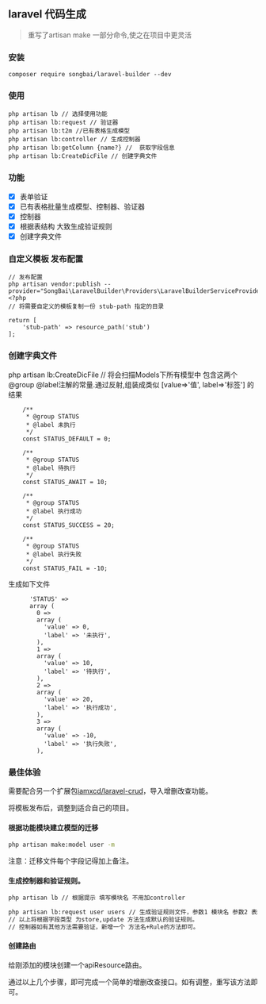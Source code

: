 ## laravel 代码生成

>重写了artisan make 一部分命令,使之在项目中更灵活

### 安装
```
composer require songbai/laravel-builder --dev
```

### 使用
```
php artisan lb // 选择使用功能
php artisan lb:request // 验证器
php artisan lb:t2m //已有表格生成模型
php artisan lb:controller // 生成控制器
php artisan lb:getColumn {name?} //  获取字段信息
php artisan lb:CreateDicFile // 创建字典文件
```

### 功能
- [x] 表单验证 
- [x] 已有表格批量生成模型、控制器、验证器
- [x] 控制器
- [x] 根据表结构 大致生成验证规则
- [x] 创建字典文件

### 自定义模板 发布配置

```
// 发布配置
php artisan vendor:publish --provider="SongBai\LaravelBuilder\Providers\LaravelBuilderServiceProvider"
<?php
// 将需要自定义的模板复制一份 stub-path 指定的目录

return [
    'stub-path' => resource_path('stub')
];
```

### 创建字典文件
php artisan lb:CreateDicFile // 将会扫描Models下所有模型中 包含这两个@group @label注解的常量.通过反射,组装成类似 [value=>'值', label=>'标签'] 的结果

```
    /**
     * @group STATUS
     * @label 未执行
     */
    const STATUS_DEFAULT = 0;

    /**
     * @group STATUS
     * @label 待执行
     */
    const STATUS_AWAIT = 10;

    /**
     * @group STATUS
     * @label 执行成功
     */
    const STATUS_SUCCESS = 20;

    /**
     * @group STATUS
     * @label 执行失败
     */
    const STATUS_FAIL = -10;
```
生成如下文件
```
      'STATUS' => 
      array (
        0 => 
        array (
          'value' => 0,
          'label' => '未执行',
        ),
        1 => 
        array (
          'value' => 10,
          'label' => '待执行',
        ),
        2 => 
        array (
          'value' => 20,
          'label' => '执行成功',
        ),
        3 => 
        array (
          'value' => -10,
          'label' => '执行失败',
        ),
```


### 最佳体验

需要配合另一个扩展包[iamxcd/laravel-crud](https://github.com/iamxcd/laravel-crud)，导入增删改查功能。

将模板发布后，调整到适合自己的项目。

#### 根据功能模块建立模型的迁移
```bash
php artisan make:model user -m
```

注意：迁移文件每个字段记得加上备注。

#### 生成控制器和验证规则。

```bash
php artisan lb // 根据提示 填写模块名 不用加controller

php artisan lb:request user users // 生成验证规则文件，参数1 模块名 参数2 表名
// 以上将根据字段类型 为store,update 方法生成默认的验证规则。
// 控制器如有其他方法需要验证，新增一个 方法名+Rule的方法即可。
```

#### 创建路由
给刚添加的模块创建一个apiResource路由。


通过以上几个步骤，即可完成一个简单的增删改查接口。如有调整，重写该方法即可。